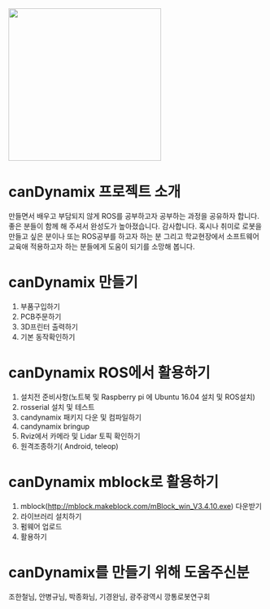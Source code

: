 <img src="https://github.com/canrobot/canDynamix/blob/master/canDynamix_mblock/canDynamix.png?raw=true" width="300">

# canDynamix 프로젝트 소개
  
  만들면서 배우고 부담되지 않게 ROS를 공부하고자 공부하는 과정을 공유하자 합니다. 좋은 분들이 함께 해 주셔서 완성도가 높아졌습니다. 감사합니다.
  혹시나 취미로 로봇을 만들고 싶은 분이나 또는 ROS공부를 하고자 하는 분 그리고 학교현장에서 소프트웨어교육애 적용하고자 하는 분들에게 도움이 되기를 소망해 봅니다.


# canDynamix 만들기

 1. 부품구입하기
 2. PCB주문하기
 3. 3D프린터 출력하기
 4. 기본 동작확인하기
 

# canDynamix ROS에서 활용하기

  1. 설치전 준비사항(노트북 및 Raspberry pi 에 Ubuntu 16.04 설치 및 ROS설치)
  2. rosserial 설치 및 테스트
  3. candynamix 패키지 다운 및 컴파일하기
  4. candynamix bringup
  5. Rviz에서 카메라 및 Lidar 토픽 확인하기
  6. 원격조종하기( Android, teleop)

# canDynamix mblock로 활용하기
  
  1. mblock(http://mblock.makeblock.com/mBlock_win_V3.4.10.exe) 다운받기
  2. 라이브러리 설치하기
  3. 펌웨어 업로드
  4. 활용하기

# canDynamix를 만들기 위해 도움주신분

  조한철님, 안병규님, 박종화님, 기경완님, 광주광역시 깡통로봇연구회 
